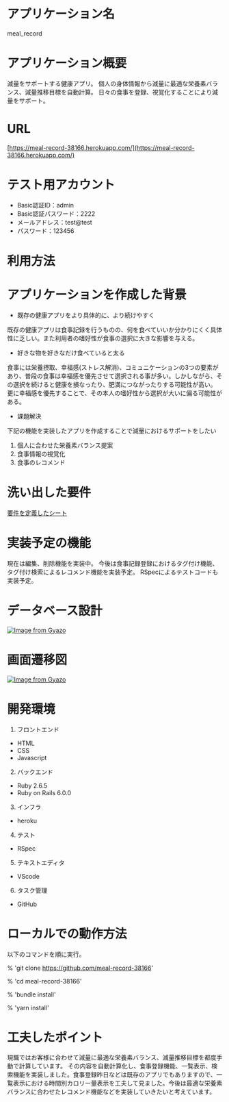 # アプリケーション名
meal_record

# アプリケーション概要
減量をサポートする健康アプリ。
個人の身体情報から減量に最適な栄養素バランス、減量推移目標を自動計算。
日々の食事を登録、視覚化することにより減量をサポート。

# URL
[https://meal-record-38166.herokuapp.com/](https://meal-record-38166.herokuapp.com/)

# テスト用アカウント
* Basic認証ID：admin
* Basic認証パスワード：2222
* メールアドレス：test@test
* パスワード：123456

# 利用方法
## 

# アプリケーションを作成した背景
* 既存の健康アプリをより具体的に、より続けやすく

既存の健康アプリは食事記録を行うものの、何を食べていいか分かりにくく具体性に乏しい。また利用者の嗜好性が食事の選択に大きな影響を与える。

* 好きな物を好きなだけ食べていると太る

食事には栄養摂取、幸福感(ストレス解消)、コミュニケーションの3つの要素があり、普段の食事は幸福感を優先させて選択される事が多い。しかしながら、その選択を続けると健康を損なったり、肥満につながったりする可能性が高い。
更に幸福感を優先することで、その本人の嗜好性から選択が大いに偏る可能性がある。

* 課題解決

下記の機能を実装したアプリを作成することで減量におけるサポートをしたい
1. 個人に合わせた栄養素バランス提案
2. 食事情報の視覚化
3. 食事のレコメンド


# 洗い出した要件
[要件を定義したシート](https://docs.google.com/spreadsheets/d/1kHsB8dgxOVffypxHqoaWG_zDc1r-2zPZ95HQBnr_qVs/edit#gid=982722306)

# 実装予定の機能
現在は編集、削除機能を実装中。
今後は食事記録登録におけるタグ付け機能、タグ付け検索によるレコメンド機能を実装予定。
RSpecによるテストコードも実装予定。

# データベース設計
[![Image from Gyazo](https://i.gyazo.com/856d8a651750ccc307b620b8865c805c.png)](https://gyazo.com/856d8a651750ccc307b620b8865c805c)

# 画面遷移図
[![Image from Gyazo](https://i.gyazo.com/534448c946ddbff110f08e4562d8fb58.png)](https://gyazo.com/534448c946ddbff110f08e4562d8fb58)

# 開発環境
1. フロントエンド
* HTML
* CSS
* Javascript

2. バックエンド
* Ruby 2.6.5
* Ruby on Rails 6.0.0

3. インフラ
* heroku

4. テスト
* RSpec

5. テキストエディタ
* VScode

6. タスク管理
* GitHub

# ローカルでの動作方法
以下のコマンドを順に実行。

% 'git clone https://github.com/meal-record-38166'

% 'cd meal-record-38166'

% 'bundle install'

% 'yarn install'

# 工夫したポイント
現職ではお客様に合わせて減量に最適な栄養素バランス、減量推移目標を都度手動で計算しています。
その内容を自動計算化し、食事登録機能、一覧表示、検索機能を実装しました。食事登録昨日などは既存のアプリでもありますので、一覧表示における時間別カロリー量表示を工夫して見ました。今後は最適な栄養素バランスに合わせたレコメンド機能などを実装していきたいと考えています。
